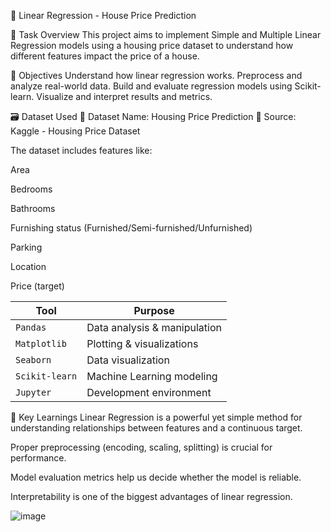 🧠 Linear Regression - House Price Prediction

📌 Task Overview
This project aims to implement Simple and Multiple Linear Regression models using a housing price dataset to understand how different features impact the price of a house.

🎯 Objectives
Understand how linear regression works.
Preprocess and analyze real-world data.
Build and evaluate regression models using Scikit-learn.
Visualize and interpret results and metrics.

🗃️ Dataset Used
📂 Dataset Name: Housing Price Prediction
🔗 Source: Kaggle - Housing Price Dataset

The dataset includes features like:

Area

Bedrooms

Bathrooms

Furnishing status (Furnished/Semi-furnished/Unfurnished)

Parking

Location

Price (target)

| Tool           | Purpose                      |
| -------------- | ---------------------------- |
| `Pandas`       | Data analysis & manipulation |
| `Matplotlib`   | Plotting & visualizations    |
| `Seaborn`      | Data visualization           |
| `Scikit-learn` | Machine Learning modeling    |
| `Jupyter`      | Development environment      |

💬 Key Learnings
Linear Regression is a powerful yet simple method for understanding relationships between features and a continuous target.

Proper preprocessing (encoding, scaling, splitting) is crucial for performance.

Model evaluation metrics help us decide whether the model is reliable.

Interpretability is one of the biggest advantages of linear regression.

![image](https://github.com/user-attachments/assets/89f41108-38f1-4c8b-8110-616c15f71312)





